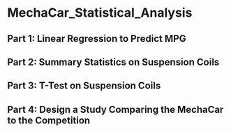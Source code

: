 # MechaCar_Statistical_Analysis
## Part 1: Linear Regression to Predict MPG

## Part 2: Summary Statistics on Suspension Coils

## Part 3: T-Test on Suspension Coils

## Part 4: Design a Study Comparing the MechaCar to the Competition
